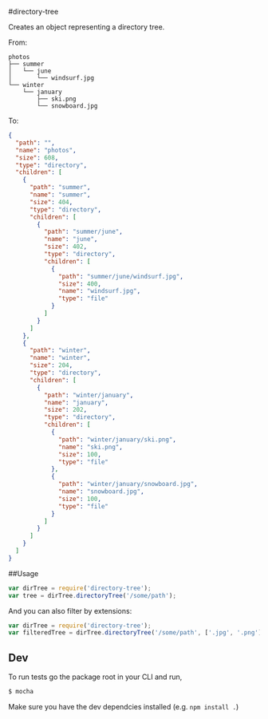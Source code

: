 #directory-tree

Creates an object representing a directory tree.

From:

```
photos
├── summer
│   └── june
│       └── windsurf.jpg
└── winter
    └── january
        ├── ski.png
        └── snowboard.jpg
```

To:

```json
{
  "path": "",
  "name": "photos",
  "size": 608,
  "type": "directory",
  "children": [
    {
      "path": "summer",
      "name": "summer",
      "size": 404,
      "type": "directory",
      "children": [
        {
          "path": "summer/june",
          "name": "june",
          "size": 402,
          "type": "directory",
          "children": [
            {
              "path": "summer/june/windsurf.jpg",
              "size": 400,
              "name": "windsurf.jpg",
              "type": "file"
            }
          ]
        }
      ]
    },
    {
      "path": "winter",
      "name": "winter",
      "size": 204,
      "type": "directory",
      "children": [
        {
          "path": "winter/january",
          "name": "january",
          "size": 202,
          "type": "directory",
          "children": [
            {
              "path": "winter/january/ski.png",
              "name": "ski.png",
              "size": 100,
              "type": "file"
            },
            {
              "path": "winter/january/snowboard.jpg",
              "name": "snowboard.jpg",
              "size": 100,
              "type": "file"
            }
          ]
        }
      ]
    }
  ]
}
```

##Usage

```javascript
var dirTree = require('directory-tree');
var tree = dirTree.directoryTree('/some/path');
```

And you can also filter by extensions:

```javascript
var dirTree = require('directory-tree');
var filteredTree = dirTree.directoryTree('/some/path', ['.jpg', '.png']);
```


## Dev

To run tests go the package root in your CLI and run,

```bash
$ mocha
```

Make sure you have the dev dependcies installed (e.g. `npm install .`)
